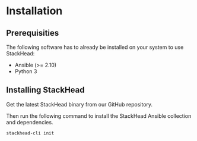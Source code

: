 # Installation

## Prerequisities

The following software has to already be installed on your system to use StackHead:

* Ansible \(&gt;= 2.10\)
* Python 3

## Installing StackHead

Get the latest StackHead binary from our GitHub repository.

Then run the following command to install the StackHead Ansible collection and dependencies.

```bash
stackhead-cli init
```
